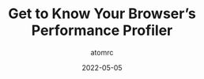 ---
author: atomrc
date: 2022-05-05
draft: true
permalink: false
tags:
  - user-agents
  - tooling
  - performance
target_url: https://blog.atomrc.dev/p/js-performance-profiling/
title: Get to Know Your Browser’s Performance Profiler
---